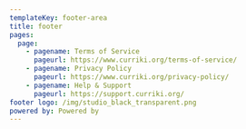 ```yaml
---
templateKey: footer-area
title: footer
pages:
  page:
    - pagename: Terms of Service
      pageurl: https://www.curriki.org/terms-of-service/
    - pagename: Privacy Policy
      pageurl: https://www.curriki.org/privacy-policy/
    - pagename: Help & Support
      pageurl: https://support.curriki.org/
footer logo: /img/studio_black_transparent.png
powered by: Powered by
---
```

